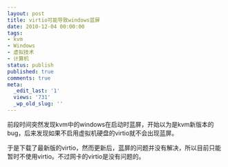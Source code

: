 ```yaml
---
layout: post
title: virtio可能导致windows蓝屏
date: 2010-12-04 00:00:00
tags:
- kvm
- Windows
- 虚拟技术
- 计算机
status: publish
published: true
comments: true
meta:
  _edit_last: '1'
  views: '731'
  _wp_old_slug: ''
---
```

前段时间突然发现kvm中的windows在启动时蓝屏，开始以为是kvm新版本的bug，后来发现如果不启用虚拟机硬盘的virtio就不会出现蓝屏。

于是下载了最新版的virtio，然而更新后，蓝屏的问题并没有解决，所以目前只能暂时不使用virtio。不过网卡的virtio是没有问题的。
